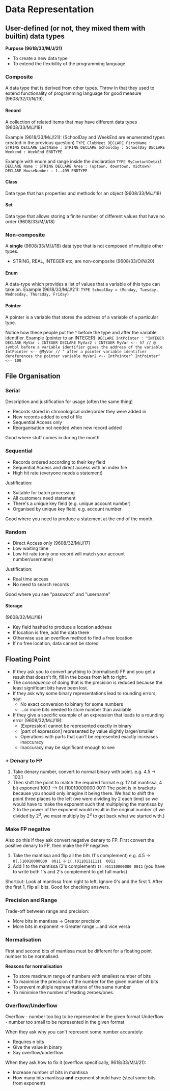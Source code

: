 # Data Representation
## User-defined (or not, they mixed them with builtin) data types
**Purpose (9618/33/M/J/21)**
- To create a new data type
- To extend the flexibility of the programming language
### Composite
A data type that is derived from other types. Throw in that they used to extend functionality of programming language for good measure (9608/32/O/N/19).
#### Record
A collection of related items that may have different data types (9608/33/M/J/18)

Example (9618/33/M/J/21):
(SchoolDay and WeekEnd are enumerated types created in the previous question)
`
TYPE ClubMeet
    DECLARE FirstName : STRING
    DECLARE LastName : STRING
    DECLARE Schoolday : SchoolDay
    DECLARE Weekend : WeekEnd
ENDTYPE
`

Example with enum and range inside the declaration
`
TYPE MyContactDetail
    DECLARE Name : STRING
    DECLARE Area : (uptown, downtown, midtown)
    DECLARE HouseNumber : 1..499
ENDTYPE
`

#### Class
Data type that has properties and methods for an object (9608/33/M/J/18)
#### Set
Data type that allows storing a finite number of different values that have no order (9608/33/M/J/18)
### Non-composite
A **single** (9608/33/M/J/18) data type that is not composed of multiple other types.
- STRING, REAL, INTEGER etc, are non-composite (9608/33/O/N/20)
#### Enum
A data-type which provides a list of values that a variable of this type can take on.
Example (9618/33/M/J/21):
`TYPE SchoolDay = (Monday, Tuesday, Wednesday, Thursday, Friday)`

#### Pointer
A pointer is a variable that stores the address of a variable of a particular type.

Notice how these people put the ^ before the type and after the variable identifier.
Example (pointer to an INTEGER):
`
DECLARE IntPointer : ^INTEGER
DECLARE MyVar : INTEGER
DECLARE MyVar2 : INTEGER
MyVar <-- 57
// @ symbol before a variable identifier gives the address of the variable
IntPointer <-- @MyVar
// ^ after a pointer variable identifier dereferences the pointer variable
MyVar2 <-- IntPointer^
IntPointer^ <-- 100
`

## File Organisation
### Serial
Description and justification for usage (often the same thing)
- Records stored in chronological order/order they were added in
- New records added to end of file
- Sequential Access only
- Reorganisation not needed when new record added

Good where stuff comes in during the month

### Sequential
- Records ordered according to their key field
- Sequential Access and direct access with an index file
- High hit rate (everyone needs a statement)

Justification:
- Suitable for batch processing
- All customers need statement
- There's a unique key field (e.g. unique account number)
- Organised by unique key field, e.g. account number

Good where you need to produce a statement at the end of the month.

### Random
- Direct Access only (9608/32/M/J/17)
- Low waiting time
- Low hit rate (only one record will match your account number/username)

Justification:
- Real time access
- No need to search records

Good where you see "password" and "username"

#### Storage
(9608/32/M/J/18)
- Key field hashed to produce a location address
- If location is free, add the data there
- Otherwise use an overflow method to find a free location
- If no free location, data cannot be stored

## Floating Point
- If they ask you to convert anything to (normalised) FP and you get a result that doesn't fit, fill in the boxes from left to right.
- The _consequence_ of doing that is the precision is reduced because the least significant bits have been lost.
- If they ask why some binary representations lead to rounding errors, say:
    - No exact conversion to binary for some numbers
    - ...or more bits needed to store number than available
- If they give a specific example of an expression that leads to a rounding error (9608/32/M/J/19):
    - [Expression] cannot be represented exactly in binary
    - [part of expression] represented by value slightly larger/smaller
    - Operations with parts that can't be represented exactly increases inaccuracy
    - Inaccuracy may be significant enough to see

### + Denary to FP
1. Take denary number, convert to normal binary with point.
e.g. 4.5 -> 100.1
2. Then shift the point to match the required format
e.g. 12 bit mantissa, 4 bit exponent
100.1     -->      0(.)10010000000  0011
The point is in brackets because you should only imagine it being there.
We had to shift the point three places to the left (we were dividing by 2 each time) so we would have to make the exponent such that multiplying the mantissa by 2 to the power of the exponent would result in the original number (if we divided by $2^3$, we must multiply by $2^3$ to get back what we started with.)
### Make FP negative
Also do this if they ask convert negative denary to FP. First convert the positive denary to FP, then make the FP negative.
1. Take the mantissa and flip all the bits (1's complement)
e.g. 4.5  →  `0(.)10010000000  0011`
               →  `1(.)01101111111  0011`
2. Add 1 to the mantissa (2's complement)
`1(.)01110000000 0011`
(you have to write both 1's and 2's complement to get full marks)

Shortcut:
Look at mantissa from right to left. Ignore 0's and the first 1. After the first 1, flip all bits. Good for checking answers.

### Precision and Range
Trade-off between range and precision:
- More bits in mantissa → Greater precision
- More bits in exponent → Greater range
…and vice versa

### Normalisation
First and second bits of mantissa must be different for a floating point number to be normalised.

**Reasons for normalisation**
- To store maximum range of numbers with smallest number of bits
- To maximise the precision of the number for the given number of bits
- To prevent multiple representations of the same number
- To minimise the number of leading zeroes/ones.

### Overflow/Underflow
Overflow - number too big to be represented in the given format
Underflow - number too small to be represented in the given format

When they ask why you can't represent some number accurately:
- Requires n bits
- Give the value in binary
- Say overflow/underflow

When they ask how to fix it (overflow specifically, 9618/33/M/J/21):
- Increase number of bits in mantissa
- How many bits mantissa **and** exponent should have (steal some bits from exponent) 